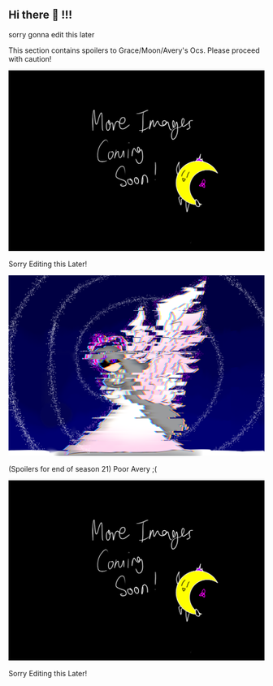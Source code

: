 ## Hi there 👋 !!!
<p> sorry gonna edit this later </p>
<p> This section contains spoilers to Grace/Moon/Avery's Ocs. Please proceed with caution!</p>

<div id="carouselExampleControls" class="carousel slide" data-bs-ride="carousel">
  <div class="carousel-inner">
    <div class="carousel-item active">
      <img src="TBApic.png" class="d-block w-100" alt="Picture 1">
      <p>Sorry Editing this Later!</p>
    </div>
    <div class="carousel-item">
      <img src="Glitching avery;(.png" class="d-block w-100" alt="Picture 2">
      <p>(Spoilers for end of season 21) Poor Avery ;( </p>
    </div>
    <div class="carousel-item">
      <img src="TBApic.png" class="d-block w-100" alt="Picture 3">
      <p>Sorry Editing this Later!</p>
    </div>
  </div>
</div>


